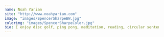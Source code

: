 ```yaml
---
name: Noah Yarian
site: "http://www.noahyarian.com"
image: "images/SpencerSharpeBW.jpg"
colorimg: "images/SpencerSharpeColor.jpg"
bio: I enjoy disc golf, ping pong, meditation, reading, circular sentences, and
---
```

